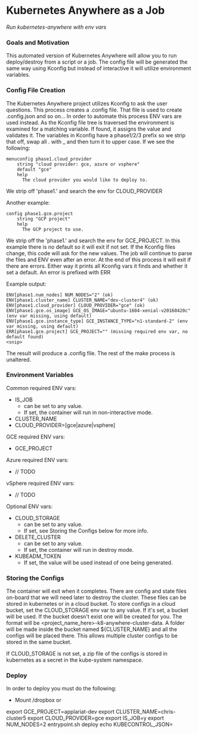 # Kubernetes Anywhere as a Job

*Run kubernetes-anywhere with env vars*

### Goals and Motivation

This automated version of Kubernetes Anywhere will allow you to run deploy/destroy from a script or a job. The config file will be generated the same way using Kconfig but instead of interactive it will utilize environment variables.

### 

### Config File Creation
The Kubernetes Anywhere project utilizes Kconfig to ask the user questions. This process creates a .config file. That file is used to create .config.json and so on... In order to automate this process ENV vars are used instead. As the Kconfig file tree is traversed the environment is examined for a matching variable. If found, it assigns the value and validates it. The variables in Kconfig have a phase1/2/3 prefix so we strip that off, swap all . with _ and then turn it to upper case. 
If we see the following:
```
menuconfig phase1.cloud_provider
	string "cloud provider: gce, azure or vsphere"
	default "gce"
	help
	  The cloud provider you would like to deploy to.
```
We strip off 'phase1.' and search the env for CLOUD_PROVIDER

Another example:
```
config phase1.gce.project
	string "GCP project"
	help
	  The GCP project to use.
```
We strip off the 'phase1.' and search the env for GCE_PROJECT. In this example there is no default so it will exit if not set. If the Kconfig files change, this code will ask for the new values. The job will continue to parse the files and ENV even after an error. At the end of this process it will exit if there are errors. Either way it prints all Kconfig vars it finds and whether it set a default. An error is prefixed with ERR

Example output:
```
ENV[phase1.num_nodes] NUM_NODES="2" (ok)
ENV[phase1.cluster_name] CLUSTER_NAME="dev-cluster4" (ok)
ENV[phase1.cloud_provider] CLOUD_PROVIDER="gce" (ok)
ENV[phase1.gce.os_image] GCE_OS_IMAGE="ubuntu-1604-xenial-v20160420c" (env var missing, using default)
ENV[phase1.gce.instance_type] GCE_INSTANCE_TYPE="n1-standard-2" (env var missing, using default)
ERR[phase1.gce.project] GCE_PROJECT="" (missing required env var, no default found)
<snip>
```


The result will produce a .config file. The rest of the make process is unaltered.

### Environment Variables
Common required ENV vars:

  * IS_JOB
    - can be set to any value. 
    - If set, the container will run in non-interactive mode.
  * CLUSTER_NAME
  * CLOUD_PROVIDER=[gce|azure|vsphere]

GCE required ENV vars:

  * GCE_PROJECT

Azure required ENV vars:

  * // TODO

vSphere required ENV vars:

  * // TODO

Optional ENV vars:

  * CLOUD_STORAGE
    - can be set to any value. 
    - If set, see Storing the Configs below for more info.
  * DELETE_CLUSTER
    - can be set to any value. 
    - If set, the container will run in destroy mode.
  * KUBEADM_TOKEN
    - If set, the value will be used instead of one being generated.

### Storing the Configs
The container will exit when it completes. There are config and state files on-board that we will need later to destroy the cluster. These files can be stored in kubernetes or in a cloud bucket. To store configs in a cloud bucket, set the CLOUD_STORAGE env var to any value. If it's set, a bucket will be used. If the bucket doesn't exist one will be created for you. The format will be <project_name_here>-k8-anywhere-cluster-data. A folder will be made inside the bucket named ${CLUSTER_NAME} and all the configs will be placed there. This allows multiple cluster configs to be stored in the same bucket.

If CLOUD_STORAGE is not set, a zip file of the configs is stored in kubernetes as a secret in the kube-system namespace.



### Deploy

In order to deploy you must do the following:
* Mount /dropbox or 

export GCE_PROJECT=applariat-dev
export CLUSTER_NAME=chris-cluster5
export CLOUD_PROVIDER=gce
export IS_JOB=y
export NUM_NODES=2
entrypoint.sh deploy
echo KUBECONTROL_JSON=<base64 encoded json>
